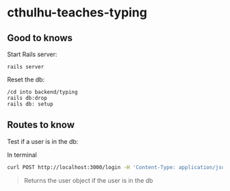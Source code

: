 # cthulhu-teaches-typing

## Good to knows

Start Rails server:
```
rails server
```

Reset the db:
```
/cd into backend/typing
rails db:drop
rails db: setup
```


## Routes to know

Test if a user is in the db:

In terminal
```bash
curl POST http://localhost:3000/login -H 'Content-Type: application/json' -d '{"password":"test","email":"adamgrharvey@gmail.com"}' -v
```
> Returns the user object if the user is in the db